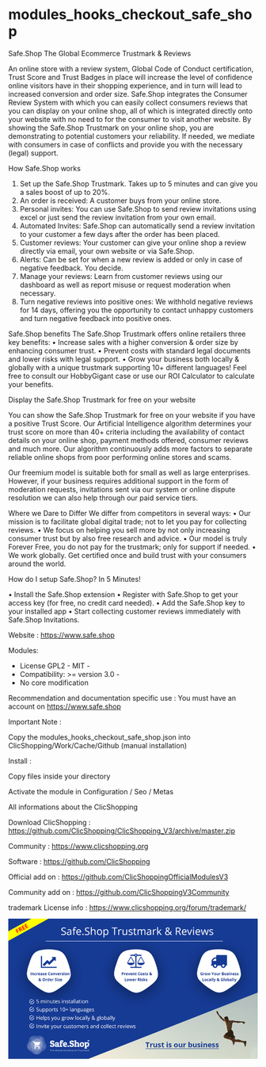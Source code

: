 # modules_hooks_checkout_safe_shop

Safe.Shop The Global Ecommerce Trustmark & Reviews

An online store with a review system, Global Code of Conduct certification, Trust Score and Trust Badges in place will increase the level of confidence online visitors have in their shopping experience, and in turn will lead to increased conversion and order size.
Safe.Shop integrates the Consumer Review System with which you can easily collect consumers reviews that you can display on your online shop, all of which is integrated directly onto your website with no need to for the consumer to visit another website.
By showing the Safe.Shop Trustmark on your online shop, you are demonstrating to potential customers your reliability. If needed, we mediate with consumers in case of conflicts and provide you with the necessary (legal) support.

How Safe.Shop works
1) Set up the Safe.Shop Trustmark. Takes up to 5 minutes and can give you a sales boost of up to 20%.
2) An order is received: A customer buys from your online store.
3) Personal invites: You can use Safe.Shop to send review invitations using excel or just send the review invitation from your own email. 
4) Automated Invites: Safe.Shop can automatically send a review invitation to your customer a few days after the order has been placed. 
5) Customer reviews: Your customer can give your online shop a review directly via email, your own website or via Safe.Shop.
6) Alerts: Can be set for when a new review is added or only in case of negative feedback. You decide.
7) Manage your reviews: Learn from customer reviews using our dashboard as well as report misuse or request moderation when necessary.
8) Turn negative reviews into positive ones: We withhold negative reviews for 14 days, offering you the opportunity to contact unhappy customers and turn negative feedback into positive ones.

Safe.Shop benefits
The Safe.Shop Trustmark offers online retailers three key benefits:
• Increase sales with a higher conversion & order size by enhancing consumer trust.
• Prevent costs with standard legal documents and lower risks with legal support.
• Grow your business both locally & globally with a unique trustmark supporting 10+ different languages!
Feel free to consult our HobbyGigant case or use our ROI Calculator to calculate your benefits.

Display the Safe.Shop Trustmark for free on your website
 
You can show the Safe.Shop Trustmark for free on your website if you have a positive Trust Score. Our Artificial Intelligence algorithm determines your trust score on more than 40+ criteria including the availability of contact details on your online shop, payment methods offered, consumer reviews and much more. Our algorithm continuously adds more factors to separate reliable online shops from poor performing online stores and scams.
 
Our freemium model is suitable both for small as well as large enterprises. However, if your business requires additional support in the form of moderation requests, invitations sent via our system or online dispute resolution we can also help through our paid service tiers.
 
Where we Dare to Differ
We differ from competitors in several ways:
• Our mission is to facilitate global digital trade; not to let you pay for collecting reviews.
• We focus on helping you sell more by not only increasing consumer trust but by also free research and advice.
• Our model is truly Forever Free, you do not pay for the trustmark; only for support if needed.
• We work globally. Get certified once and build trust with your consumers around the world.

How do I setup Safe.Shop? In 5 Minutes!

• Install the Safe.Shop extension
• Register with Safe.Shop to get your access key (for free, no credit card needed).
• Add the Safe.Shop key to your installed app
• Start collecting customer reviews immediately with Safe.Shop Invitations.

Website : https://www.safe.shop


Modules:

- License GPL2 - MIT -
- Compatibility: >= version 3.0 -
- No core modification


Recommendation and documentation specific use :
You must have an account on https://www.safe.shop

Important Note :

Copy the modules_hooks_checkout_safe_shop.json into ClicShopping/Work/Cache/Github (manual installation)


Install :

Copy files inside your directory

Activate the module in Configuration / Seo / Metas



 All informations about the ClicShopping

 Download ClicShopping : https://github.com/ClicShopping/ClicShopping_V3/archive/master.zip

 Community : https://www.clicshopping.org

 Software : https://github.com/ClicShopping

 Official add on : https://github.com/ClicShoppingOfficialModulesV3

 Community add on : https://github.com/ClicShoppingV3Community

 trademark License info : https://www.clicshopping.org/forum/trademark/ 



![image](https://github.com/ClicShoppingV3Community/modules_hooks_checkout_safe_shop/blob/master/ModuleInfosJson/image.png)


